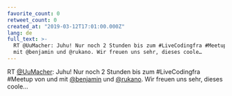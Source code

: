 ```yaml
---
favorite_count: 0
retweet_count: 0
created_at: "2019-03-12T17:01:00.000Z"
lang: de
full_text: >-
  RT @UuMacher: Juhu! Nur noch 2 Stunden bis zum #LiveCodingfra #Meetup von und
  mit @benjamin und @rukano. Wir freuen uns sehr, dieses coole…
---
```


RT [@UuMacher](https://twitter.com/UuMacher): Juhu! Nur noch 2 Stunden bis zum
#LiveCodingfra #Meetup von und mit [@benjamin](https://twitter.com/benjamin) und
[@rukano](https://twitter.com/rukano). Wir freuen uns sehr, dieses coole…
